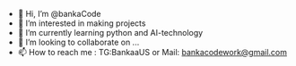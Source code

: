 - 👋 Hi, I’m @bankaCode
- 👀 I’m interested in making projects
- 🌱 I’m currently learning python and AI-technology
- 💞️ I’m looking to collaborate on ...
- 📫 How to reach me : TG:BankaaUS or Mail: bankacodework@gmail.com

<!---
bankaUS/bankaUS is a ✨ special ✨ repository because its `README.md` (this file) appears on your GitHub profile.
You can click the Preview link to take a look at your changes.
--->
